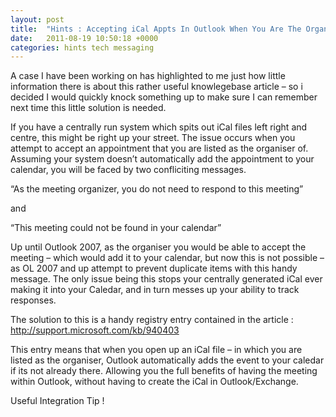 ```yaml
---
layout: post
title:  "Hints : Accepting iCal Appts In Outlook When You Are The Organiser"
date:   2011-08-19 10:50:18 +0000
categories: hints tech messaging
---
```


A case I have been working on has highlighted to me just how little information there is about this rather useful knowlegebase article – so i decided I would quickly knock something up to make sure I can remember next time this little solution is needed.

If you have a centrally run system which spits out iCal files left right and centre, this might be right up your street. The issue occurs when you attempt to accept an appointment that you are listed as the organiser of. Assuming your system doesn’t automatically add the appointment to your calendar, you will be faced by two confliciting messages.

“As the meeting organizer, you do not need to respond to this meeting”

and

“This meeting could not be found in your calendar”

Up until Outlook 2007, as the organiser you would be able to accept the meeting – which would add it to your calendar, but now this is not possible – as OL 2007 and up attempt to prevent duplicate items with this handy message. The only issue being this stops your centrally generated iCal ever making it into your Caledar, and in turn messes up your ability to track responses.

The solution to this is a handy registry entry contained in the article : http://support.microsoft.com/kb/940403

This entry means that when you open up an iCal file – in which you are listed as the organiser, Outlook automatically adds the event to your caledar if its not already there. Allowing you the full benefits of having the meeting within Outlook, without having to create the iCal in Outlook/Exchange.

Useful Integration Tip !